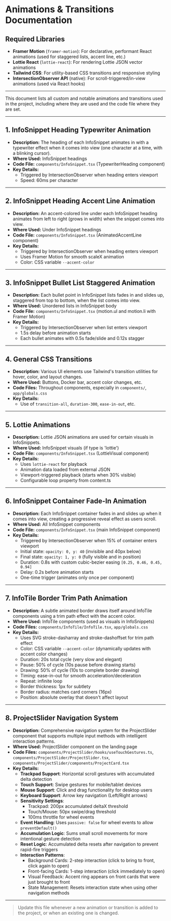 # Animations & Transitions Documentation

## Required Libraries

- **Framer Motion** (`framer-motion`): For declarative, performant React animations (used for staggered lists, accent line, etc.)
- **Lottie React** (`lottie-react`): For rendering Lottie JSON vector animations
- **Tailwind CSS**: For utility-based CSS transitions and responsive styling
- **IntersectionObserver API** (native): For scroll-triggered/in-view animations (used via React hooks)

---

This document lists all custom and notable animations and transitions used in the project, including where they are used and the code file where they are set.

---

## 1. InfoSnippet Heading Typewriter Animation
- **Description:** The heading of each InfoSnippet animates in with a typewriter effect when it comes into view (one character at a time, with a blinking cursor).
- **Where Used:** InfoSnippet headings
- **Code File:** `components/InfoSnippet.tsx` (TypewriterHeading component)
- **Key Details:**
  - Triggered by IntersectionObserver when heading enters viewport
  - Speed: 60ms per character

---

## 2. InfoSnippet Heading Accent Line Animation
- **Description:** An accent-colored line under each InfoSnippet heading animates from left to right (grows in width) when the snippet comes into view.
- **Where Used:** Under InfoSnippet headings
- **Code File:** `components/InfoSnippet.tsx` (AnimatedAccentLine component)
- **Key Details:**
  - Triggered by IntersectionObserver when heading enters viewport
  - Uses Framer Motion for smooth scaleX animation
  - Color: CSS variable `--accent-color`

---

## 3. InfoSnippet Bullet List Staggered Animation
- **Description:** Each bullet point in InfoSnippet lists fades in and slides up, staggered from top to bottom, when the list comes into view.
- **Where Used:** Unordered lists in InfoSnippet body
- **Code File:** `components/InfoSnippet.tsx` (motion.ul and motion.li with Framer Motion)
- **Key Details:**
  - Triggered by IntersectionObserver when list enters viewport
  - 1.5s delay before animation starts
  - Each bullet animates with 0.5s fade/slide and 0.12s stagger

---

## 4. General CSS Transitions
- **Description:** Various UI elements use Tailwind's transition utilities for hover, color, and layout changes.
- **Where Used:** Buttons, Docker bar, accent color changes, etc.
- **Code Files:** Throughout components, especially in `components/`, `app/globals.css`
- **Key Details:**
  - Use of `transition-all`, `duration-300`, `ease-in-out`, etc.

---

## 5. Lottie Animations
- **Description:** Lottie JSON animations are used for certain visuals in InfoSnippets.
- **Where Used:** InfoSnippet visuals (if type is 'lottie')
- **Code File:** `components/InfoSnippet.tsx` (LottieVisual component)
- **Key Details:**
  - Uses `lottie-react` for playback
  - Animation data loaded from external JSON
  - Viewport-triggered playback (starts when 30% visible)
  - Configurable loop property from content.ts

---

## 6. InfoSnippet Container Fade-In Animation
- **Description:** Each InfoSnippet container fades in and slides up when it comes into view, creating a progressive reveal effect as users scroll.
- **Where Used:** All InfoSnippet components
- **Code File:** `components/InfoSnippet.tsx` (main InfoSnippet component)
- **Key Details:**
  - Triggered by IntersectionObserver when 15% of container enters viewport
  - Initial state: `opacity: 0, y: 40` (invisible and 40px below)
  - Final state: `opacity: 1, y: 0` (fully visible and in position)
  - Duration: 0.8s with custom cubic-bezier easing `[0.25, 0.46, 0.45, 0.94]`
  - Delay: 0.2s before animation starts
  - One-time trigger (animates only once per component)

---

## 7. InfoTile Border Trim Path Animation
- **Description:** A subtle animated border draws itself around InfoTile components using a trim path effect with the accent color.
- **Where Used:** InfoTile components (used as visuals in InfoSnippets)
- **Code Files:** `components/InfoTile/InfoTile.tsx`, `app/globals.css`
- **Key Details:**
  - Uses SVG stroke-dasharray and stroke-dashoffset for trim path effect
  - Color: CSS variable `--accent-color` (dynamically updates with accent color changes)
  - Duration: 20s total cycle (very slow and elegant)
  - Pause: 50% of cycle (10s pause before drawing starts)
  - Drawing: 50% of cycle (10s to complete border drawing)
  - Timing: ease-in-out for smooth acceleration/deceleration
  - Repeat: infinite loop
  - Border thickness: 1px for subtlety
  - Border radius: matches card corners (16px)
  - Position: absolute overlay that doesn't affect layout

---

## 8. ProjectSlider Navigation System
- **Description:** Comprehensive navigation system for the ProjectSlider component that supports multiple input methods with intelligent interaction patterns.
- **Where Used:** ProjectSlider component on the landing page
- **Code Files:** `components/ProjectSlider/hooks/useTouchGestures.ts`, `components/ProjectSlider/ProjectSlider.tsx`, `components/ProjectSlider/components/ProjectCard.tsx`
- **Key Details:**
  - **Trackpad Support**: Horizontal scroll gestures with accumulated delta detection
  - **Touch Support**: Swipe gestures for mobile/tablet devices
  - **Mouse Support**: Click and drag functionality for desktop users
  - **Keyboard Support**: Arrow key navigation (Left/Right arrows)
  - **Sensitivity Settings**: 
    - Trackpad: 200px accumulated deltaX threshold
    - Touch/Mouse: 50px swipe/drag threshold
    - 100ms throttle for wheel events
  - **Event Handling**: Uses `passive: false` for wheel events to allow `preventDefault()`
  - **Accumulation Logic**: Sums small scroll movements for more intentional gesture detection
  - **Reset Logic**: Accumulated delta resets after navigation to prevent rapid-fire triggers
  - **Interaction Patterns**:
    - Background Cards: 2-step interaction (click to bring to front, click again to open)
    - Front-facing Cards: 1-step interaction (click immediately to open)
    - Visual Feedback: Accent ring appears on front cards that were just brought to front
    - State Management: Resets interaction state when using other navigation methods

---

> Update this file whenever a new animation or transition is added to the project, or when an existing one is changed. 